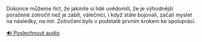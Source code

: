 
Dokonce můžeme říct, že jakmile si lidé uvědomili, že je výhodnější poražené zotročit než je zabít, válečníci, i když stále bojovali, začali myslet na následky, na mír. Zotročení bylo v podstatě prvním krokem ke spolupráci.

[🔊 Poslechnout audio](/data/7-paragraphs/audio/chapter_37/para_012-Dokonce-meme-ct-e-jakmile-si-lid-uvdomili.mp3)
